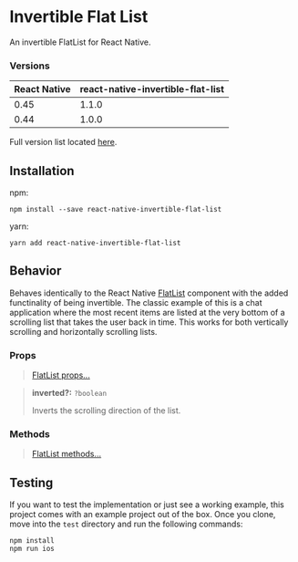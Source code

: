 # Invertible Flat List

An invertible FlatList for React Native.

### Versions

React Native | react-native-invertible-flat-list
------------ | ---------------------------------
0.45         | 1.1.0
0.44         | 1.0.0

Full version list located [here](https://github.com/nickcharles/react-native-invertible-flat-list/blob/master/VERSIONS.md).

## Installation

npm:
```
npm install --save react-native-invertible-flat-list
```

yarn:
```
yarn add react-native-invertible-flat-list
```

## Behavior

Behaves identically to the React Native [FlatList](https://facebook.github.io/react-native/docs/flatlist.html) component with the added functinality of being invertible. The classic example of this is a chat application where the most recent items are listed at the very bottom of a scrolling list that takes the user back in time. This works for both vertically scrolling and horizontally scrolling lists.

### Props

> [FlatList props...](https://facebook.github.io/react-native/docs/flatlist.html#props)

> **inverted?:** `?boolean`
>
> Inverts the scrolling direction of the list.

### Methods

> [FlatList methods...](https://facebook.github.io/react-native/docs/flatlist.html#methods)

## Testing

If you want to test the implementation or just see a working example, this project comes with an example project out of the box. Once you clone, move into the `test` directory and run the following commands:

```
npm install
npm run ios
```
